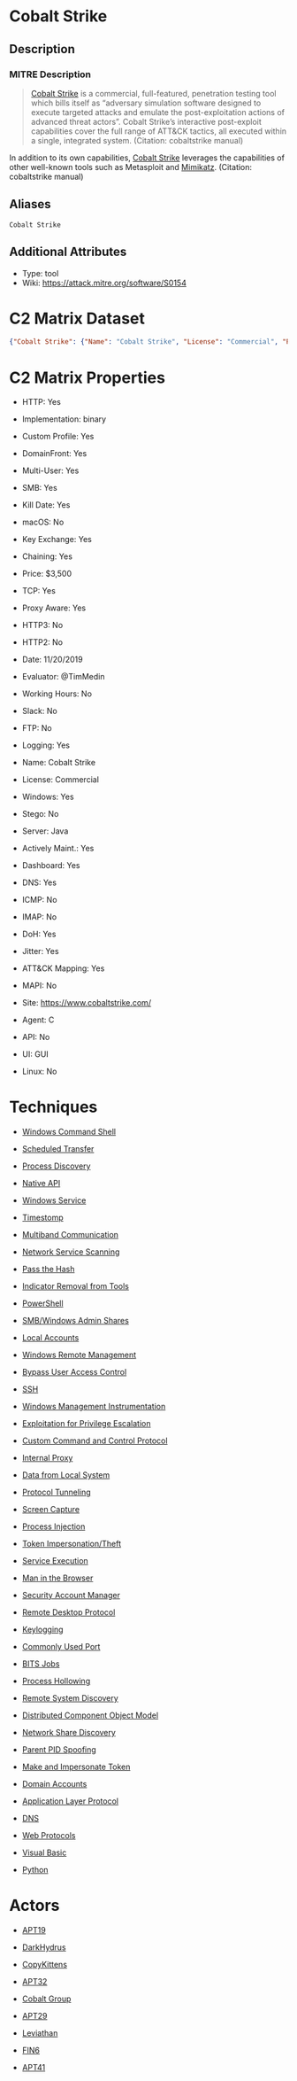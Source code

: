 
# Cobalt Strike

## Description

### MITRE Description

> [Cobalt Strike](https://attack.mitre.org/software/S0154) is a commercial, full-featured, penetration testing tool which bills itself as “adversary simulation software designed to execute targeted attacks and emulate the post-exploitation actions of advanced threat actors”. Cobalt Strike’s interactive post-exploit capabilities cover the full range of ATT&CK tactics, all executed within a single, integrated system. (Citation: cobaltstrike manual)

In addition to its own capabilities, [Cobalt Strike](https://attack.mitre.org/software/S0154) leverages the capabilities of other well-known tools such as Metasploit and [Mimikatz](https://attack.mitre.org/software/S0002). (Citation: cobaltstrike manual)

## Aliases

```
Cobalt Strike
```

## Additional Attributes

* Type: tool
* Wiki: https://attack.mitre.org/software/S0154

# C2 Matrix Dataset

```json
{"Cobalt Strike": {"Name": "Cobalt Strike", "License": "Commercial", "Price": "$3,500", "GitHub": "", "Site": "https://www.cobaltstrike.com/", "Twitter": "", "Evaluator": "@TimMedin", "Date": "11/20/2019", "Version": "3.14", "Implementation": "binary", "How-To": "", "Slingshot": "", "Kali": "", "Server": "Java", "Agent": "C", "Multi-User": "Yes", "UI": "GUI", "Dark Mode": "", "API": "No", "Windows": "Yes", "Linux": "No", "macOS": "No", "TCP": "Yes", "HTTP": "Yes", "HTTP2": "No", "HTTP3": "No", "DNS": "Yes", "DoH": "Yes", "ICMP": "No", "FTP": "No", "IMAP": "No", "MAPI": "No", "SMB": "Yes", "LDAP": "", "Key Exchange": "Yes", "Stego": "No", "Proxy Aware": "Yes", "DomainFront": "Yes", "Custom Profile": "Yes", "Jitter": "Yes", "Working Hours": "No", "Kill Date": "Yes", "Chaining": "Yes", "Logging": "Yes", "MITRE In Wild": "Yes", "ATT&CK Mapping": "Yes", "Dashboard": "Yes", "NetWitness": "Yes", "Other": "", "Actively Maint.": "Yes", "Slack": "No", "Slack Members": "NA", "GH Issues": "NA", "Notes": ""}}
```

# C2 Matrix Properties


* HTTP: Yes

* Implementation: binary

* Custom Profile: Yes

* DomainFront: Yes

* Multi-User: Yes

* SMB: Yes

* Kill Date: Yes

* macOS: No

* Key Exchange: Yes

* Chaining: Yes

* Price: $3,500

* TCP: Yes

* Proxy Aware: Yes

* HTTP3: No

* HTTP2: No

* Date: 11/20/2019

* Evaluator: @TimMedin

* Working Hours: No

* Slack: No

* FTP: No

* Logging: Yes

* Name: Cobalt Strike

* License: Commercial

* Windows: Yes

* Stego: No

* Server: Java

* Actively Maint.: Yes

* Dashboard: Yes

* DNS: Yes

* ICMP: No

* IMAP: No

* DoH: Yes

* Jitter: Yes

* ATT&CK Mapping: Yes

* MAPI: No

* Site: https://www.cobaltstrike.com/

* Agent: C

* API: No

* UI: GUI

* Linux: No
 

# Techniques


* [Windows Command Shell](../techniques/Windows-Command-Shell.md)

* [Scheduled Transfer](../techniques/Scheduled-Transfer.md)
    
* [Process Discovery](../techniques/Process-Discovery.md)
    
* [Native API](../techniques/Native-API.md)
    
* [Windows Service](../techniques/Windows-Service.md)
    
* [Timestomp](../techniques/Timestomp.md)
    
* [Multiband Communication](../techniques/Multiband-Communication.md)
    
* [Network Service Scanning](../techniques/Network-Service-Scanning.md)
    
* [Pass the Hash](../techniques/Pass-the-Hash.md)
    
* [Indicator Removal from Tools](../techniques/Indicator-Removal-from-Tools.md)
    
* [PowerShell](../techniques/PowerShell.md)
    
* [SMB/Windows Admin Shares](../techniques/SMB-Windows-Admin-Shares.md)
    
* [Local Accounts](../techniques/Local-Accounts.md)
    
* [Windows Remote Management](../techniques/Windows-Remote-Management.md)
    
* [Bypass User Access Control](../techniques/Bypass-User-Access-Control.md)
    
* [SSH](../techniques/SSH.md)
    
* [Windows Management Instrumentation](../techniques/Windows-Management-Instrumentation.md)
    
* [Exploitation for Privilege Escalation](../techniques/Exploitation-for-Privilege-Escalation.md)
    
* [Custom Command and Control Protocol](../techniques/Custom-Command-and-Control-Protocol.md)
    
* [Internal Proxy](../techniques/Internal-Proxy.md)
    
* [Data from Local System](../techniques/Data-from-Local-System.md)
    
* [Protocol Tunneling](../techniques/Protocol-Tunneling.md)
    
* [Screen Capture](../techniques/Screen-Capture.md)
    
* [Process Injection](../techniques/Process-Injection.md)
    
* [Token Impersonation/Theft](../techniques/Token-Impersonation-Theft.md)
    
* [Service Execution](../techniques/Service-Execution.md)
    
* [Man in the Browser](../techniques/Man-in-the-Browser.md)
    
* [Security Account Manager](../techniques/Security-Account-Manager.md)
    
* [Remote Desktop Protocol](../techniques/Remote-Desktop-Protocol.md)
    
* [Keylogging](../techniques/Keylogging.md)
    
* [Commonly Used Port](../techniques/Commonly-Used-Port.md)
    
* [BITS Jobs](../techniques/BITS-Jobs.md)
    
* [Process Hollowing](../techniques/Process-Hollowing.md)
    
* [Remote System Discovery](../techniques/Remote-System-Discovery.md)
    
* [Distributed Component Object Model](../techniques/Distributed-Component-Object-Model.md)
    
* [Network Share Discovery](../techniques/Network-Share-Discovery.md)
    
* [Parent PID Spoofing](../techniques/Parent-PID-Spoofing.md)
    
* [Make and Impersonate Token](../techniques/Make-and-Impersonate-Token.md)
    
* [Domain Accounts](../techniques/Domain-Accounts.md)
    
* [Application Layer Protocol](../techniques/Application-Layer-Protocol.md)
    
* [DNS](../techniques/DNS.md)
    
* [Web Protocols](../techniques/Web-Protocols.md)
    
* [Visual Basic](../techniques/Visual-Basic.md)
    
* [Python](../techniques/Python.md)
    

# Actors


* [APT19](../actors/APT19.md)

* [DarkHydrus](../actors/DarkHydrus.md)
    
* [CopyKittens](../actors/CopyKittens.md)
    
* [APT32](../actors/APT32.md)
    
* [Cobalt Group](../actors/Cobalt-Group.md)
    
* [APT29](../actors/APT29.md)
    
* [Leviathan](../actors/Leviathan.md)
    
* [FIN6](../actors/FIN6.md)
    
* [APT41](../actors/APT41.md)
    
